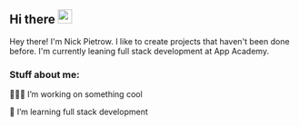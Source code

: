 
<!-- welcome message -->
<h2>Hi there <img src="https://media.giphy.com/media/hvRJCLFzcasrR4ia7z/giphy.gif" width="25px"></h2>

<!-- About me -->
<p>
Hey there! I'm Nick Pietrow. I like to create projects that haven't been done before. I'm currently leaning full stack development at App Academy. 
</p>

<!-- Personal Stuff -->
<h3> Stuff about me:</h3>
👨🏽‍💻 I’m working on something cool

🌱 I’m learning full stack development

